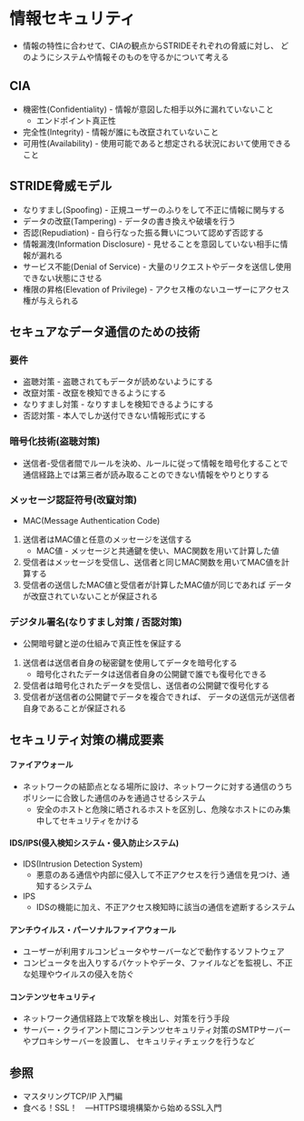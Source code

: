 # 情報セキュリティ
- 情報の特性に合わせて、CIAの観点からSTRIDEそれぞれの脅威に対し、
  どのようにシステムや情報そのものを守るかについて考える

## CIA
- 機密性(Confidentiality) - 情報が意図した相手以外に漏れていないこと
  - エンドポイント真正性
- 完全性(Integrity) - 情報が誰にも改竄されていないこと
- 可用性(Availability) - 使用可能であると想定される状況において使用できること

## STRIDE脅威モデル
- なりすまし(Spoofing) - 正規ユーザーのふりをして不正に情報に関与する
- データの改竄(Tampering) - データの書き換えや破壊を行う
- 否認(Repudiation) - 自ら行なった振る舞いについて認めず否認する
- 情報漏洩(Information Disclosure) - 見せることを意図していない相手に情報が漏れる
- サービス不能(Denial of Service) - 大量のリクエストやデータを送信し使用できない状態にさせる
- 権限の昇格(Elevation of Privilege) - アクセス権のないユーザーにアクセス権が与えられる

## セキュアなデータ通信のための技術
### 要件
- 盗聴対策 - 盗聴されてもデータが読めないようにする
- 改竄対策 - 改竄を検知できるようにする
- なりすまし対策 - なりすましを検知できるようにする
- 否認対策 - 本人でしか送付できない情報形式にする

### 暗号化技術(盗聴対策)
- 送信者-受信者間でルールを決め、ルールに従って情報を暗号化することで
  通信経路上では第三者が読み取ることのできない情報をやりとりする

### メッセージ認証符号(改竄対策)
- MAC(Message Authentication Code)
1. 送信者はMAC値と任意のメッセージを送信する
    - MAC値 - メッセージと共通鍵を使い、MAC関数を用いて計算した値
2. 受信者はメッセージを受信し、送信者と同じMAC関数を用いてMAC値を計算する
3. 受信者の送信したMAC値と受信者が計算したMAC値が同じであれば
   データが改竄されていないことが保証される

### デジタル署名(なりすまし対策 / 否認対策)
- 公開暗号鍵と逆の仕組みで真正性を保証する
1. 送信者は送信者自身の秘密鍵を使用してデータを暗号化する
    - 暗号化されたデータは送信者自身の公開鍵で誰でも復号化できる
2. 受信者は暗号化されたデータを受信し、送信者の公開鍵で復号化する
3. 受信者が送信者の公開鍵でデータを複合できれば、
   データの送信元が送信者自身であることが保証される

## セキュリティ対策の構成要素
#### ファイアウォール
- ネットワークの結節点となる場所に設け、ネットワークに対する通信のうちポリシーに合致した通信のみを通過させるシステム
  - 安全のホストと危険に晒されるホストを区別し、危険なホストにのみ集中してセキュリティをかける

#### IDS/IPS(侵入検知システム・侵入防止システム)
- IDS(Intrusion Detection System)
  - 悪意のある通信や内部に侵入して不正アクセスを行う通信を見つけ、通知するシステム
- IPS
  - IDSの機能に加え、不正アクセス検知時に該当の通信を遮断するシステム

#### アンチウイルス・パーソナルファイアウォール
- ユーザーが利用すルコンピュータやサーバーなどで動作するソフトウェア
- コンピュータを出入りするパケットやデータ、ファイルなどを監視し、不正な処理やウイルスの侵入を防ぐ

#### コンテンツセキュリティ
- ネットワーク通信経路上で攻撃を検出し、対策を行う手段
- サーバー・クライアント間にコンテンツセキュリティ対策のSMTPサーバーやプロキシサーバーを設置し、
  セキュリティチェックを行うなど

## 参照
- マスタリングTCP/IP 入門編
- 食べる！SSL！　―HTTPS環境構築から始めるSSL入門
